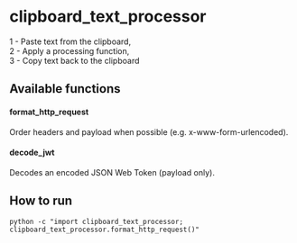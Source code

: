 # clipboard_text_processor

1 - Paste text from the clipboard,  
2 - Apply a processing function,  
3 - Copy text back to the clipboard

## Available functions
#### format_http_request
Order headers and payload when possible (e.g. x-www-form-urlencoded).  

#### decode_jwt
Decodes an encoded JSON Web Token (payload only).  

## How to run    
```python -c "import clipboard_text_processor; clipboard_text_processor.format_http_request()"```
